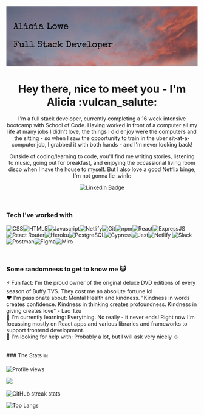 <img src="https://github.com/lalicia/lalicia/blob/main/github_banner.JPG" />

<h1 align="center">Hey there, nice to meet you - I'm Alicia :vulcan_salute:</h1>

<p align="center">
I'm a full stack developer, currently completing a 16 week intensive bootcamp with School of Code.  Having worked in front of a computer all my life at many jobs I didn't love, the things I did enjoy were the computers and the sitting - so when I saw the opportunity to train in the uber sit-at-a-computer job, I grabbed it with both hands - and I'm never looking back! 
</p>
<p align="center"> 
Outside of coding/learning to code, you'll find me writing stories, listening to music, going out for breakfast, and enjoying the occassional living room disco when I have the house to myself.  But I also love a good Netflix binge, I'm not gonna lie :wink:
</p>

<div align="center">

<!--[![Github Badge](http://img.shields.io/badge/-Github-black?style=flat-square&logo=github&link=https://https://github.com/lalicia/)](https://github.com/lalicia/)--> 
[![Linkedin Badge](https://img.shields.io/badge/-LinkedIn-blue?style=flat-square&logo=Linkedin&logoColor=white&link=https://www.linkedin.com/in/alicia-lowe-749a21240)](https://www.linkedin.com/in/alicia-lowe-749a21240)

</div>
<br>

### Tech I've worked with
<img align="left" src="https://img.shields.io/badge/CSS3-1572B6?style=for-the-badge&logo=css3&logoColor=white" alt="CSS"/>
<img align="left" src="https://img.shields.io/badge/HTML5-E34F26?style=for-the-badge&logo=html5&logoColor=white" alt="HTML5" />
<img align="left" src="https://img.shields.io/badge/JavaScript-323330?style=for-the-badge&logo=javascript&logoColor=F7DF1E" alt="Javascript" />
<img align="left" src="https://img.shields.io/badge/VSCode-0078D4?style=for-the-badge&logo=visual%20studio%20code&logoColor=white" alt="Netlify" />
<img src="https://img.shields.io/badge/Express.js-000000?style=for-the-badge&logo=express&logoColor=white" alt="ExpressJS" />
<img align="left" src="https://img.shields.io/badge/GIT-E44C30?style=for-the-badge&logo=git&logoColor=white" alt="Git" />
<img align="left" src="https://img.shields.io/badge/npm-CB3837?style=for-the-badge&logo=npm&logoColor=white" alt="npm" />
<img align="left" src="https://img.shields.io/badge/React-20232A?style=for-the-badge&logo=react&logoColor=61DAFB" alt="React" />
<img align="left" src="https://img.shields.io/badge/React_Router-CA4245?style=for-the-badge&logo=react-router&logoColor=white" alt="React Router" />
<img align="left" src="https://img.shields.io/badge/Heroku-430098?style=for-the-badge&logo=heroku&logoColor=white" alt="Heroku" />
<img src="https://img.shields.io/badge/Netlify-00C7B7?style=for-the-badge&logo=netlify&logoColor=white" alt="Netlify" />
<img align="left" src="https://img.shields.io/badge/PostgreSQL-316192?style=for-the-badge&logo=postgresql&logoColor=white" alt="PostgreSQL" />
<img align="left" src="https://img.shields.io/badge/Cypress-17202C?style=for-the-badge&logo=cypress&logoColor=white" alt="Cypress" />
<img align="left" src="https://img.shields.io/badge/Jest-C21325?style=for-the-badge&logo=jest&logoColor=white" alt="Jest" />
<img align="left" src="https://img.shields.io/badge/Postman-FF6C37?style=for-the-badge&logo=Postman&logoColor=white" alt="Postman" />
<img src="https://img.shields.io/badge/Slack-4A154B?style=for-the-badge&logo=slack&logoColor=white" alt="Slack" />
<img align="left" src="https://img.shields.io/badge/Figma-F24E1E?style=for-the-badge&logo=figma&logoColor=white" alt="Figma" />
<img align="left" src="https://img.shields.io/badge/Miro-050038?style=for-the-badge&logo=Miro&logoColor=white" alt="Miro" />
<br>

<!--
### Hi there 👋
**lalicia/lalicia** is a ✨ _special_ ✨ repository because its `README.md` (this file) appears on your GitHub profile.

Here are some ideas to get you started:

- 🔭 I’m currently working on ...
- 🌱 I’m currently learning ...
- 👯 I’m looking to collaborate on ...
- 🤔 I’m looking for help with ...
- 💬 Ask me about ...
- 📫 How to reach me: ...
- 😄 Pronouns: ...
- ⚡ Fun fact: ...
-->

<br><br>
### Some randomness to get to know me :smiley_cat:
⚡ Fun fact: I'm the proud owner of the original deluxe DVD editions of every season of Buffy TVS.  They cost me an absolute fortune lol
<br>
:heart: I'm passionate about: Mental Health and kindness.  "Kindness in words creates confidence.  Kindness in thinking creates profoundness.  Kindness in giving creates love" - Lao Tzu
<br>
:seedling: I’m currently learning: Everything.  No really - it never ends!  Right now I'm focussing mostly on React apps and various libraries and frameworks to support frontend development.
<br>
🤔 I’m looking for help with: Probably a lot, but I will ask very nicely :relaxed:
<br>

<br>
### The Stats 📊

![Profile views](https://gpvc.arturio.dev/lalicia)

![](https://github-readme-stats.vercel.app/api?username=lalicia&theme=tokyonight&show_icons=true&count_private=true)

![GitHub streak stats](https://github-readme-streak-stats.herokuapp.com/?user=lalicia&theme=tokyonight)

![Top Langs](https://github-readme-stats.vercel.app/api/top-langs/?username=lukechaplin&theme=tokyonight)
